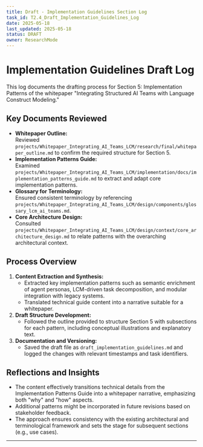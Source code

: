 ```yaml
---
title: Draft - Implementation Guidelines Section Log
task_id: T2.4_Draft_Implementation_Guidelines_Log
date: 2025-05-18
last_updated: 2025-05-18
status: DRAFT
owner: ResearchMode
---
```


# Implementation Guidelines Draft Log

This log documents the drafting process for Section 5: Implementation Patterns of the whitepaper "Integrating Structured AI Teams with Language Construct Modeling."

## Key Documents Reviewed
- **Whitepaper Outline:**  
  Reviewed `projects/Whitepaper_Integrating_AI_Teams_LCM/research/final/whitepaper_outline.md` to confirm the required structure for Section 5.
- **Implementation Patterns Guide:**  
  Examined `projects/Whitepaper_Integrating_AI_Teams_LCM/implementation/docs/implementation_patterns_guide.md` to extract and adapt core implementation patterns.
- **Glossary for Terminology:**  
  Ensured consistent terminology by referencing `projects/Whitepaper_Integrating_AI_Teams_LCM/design/components/glossary_lcm_ai_teams.md`.
- **Core Architecture Design:**  
  Consulted `projects/Whitepaper_Integrating_AI_Teams_LCM/design/context/core_architecture_design.md` to relate patterns with the overarching architectural context.

## Process Overview
1. **Content Extraction and Synthesis:**  
   - Extracted key implementation patterns such as semantic enrichment of agent personas, LCM-driven task decomposition, and modular integration with legacy systems.  
   - Translated technical guide content into a narrative suitable for a whitepaper.
2. **Draft Structure Development:**  
   - Followed the outline provided to structure Section 5 with subsections for each pattern, including conceptual illustrations and explanatory text.
3. **Documentation and Versioning:**  
   - Saved the draft file as `draft_implementation_guidelines.md` and logged the changes with relevant timestamps and task identifiers.

## Reflections and Insights
- The content effectively transitions technical details from the Implementation Patterns Guide into a whitepaper narrative, emphasizing both "why" and "how" aspects.
- Additional patterns might be incorporated in future revisions based on stakeholder feedback.
- The approach ensures consistency with the existing architectural and terminological framework and sets the stage for subsequent sections (e.g., use cases).

---